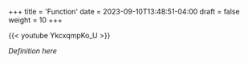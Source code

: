 +++
title = 'Function'
date = 2023-09-10T13:48:51-04:00
draft = false
weight = 10
+++

{{< youtube YkcxqmpKo_U >}}

*Definition here*